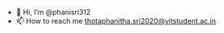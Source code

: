 - 👋 Hi, I’m @phanisri312
- 📫 How to reach me thotaphanitha.sri2020@vitstudent.ac.in

<!---
phanisri312/phanisri312 is a ✨ special ✨ repository because its `README.md` (this file) appears on your GitHub profile.
You can click the Preview link to take a look at your changes.
--->
